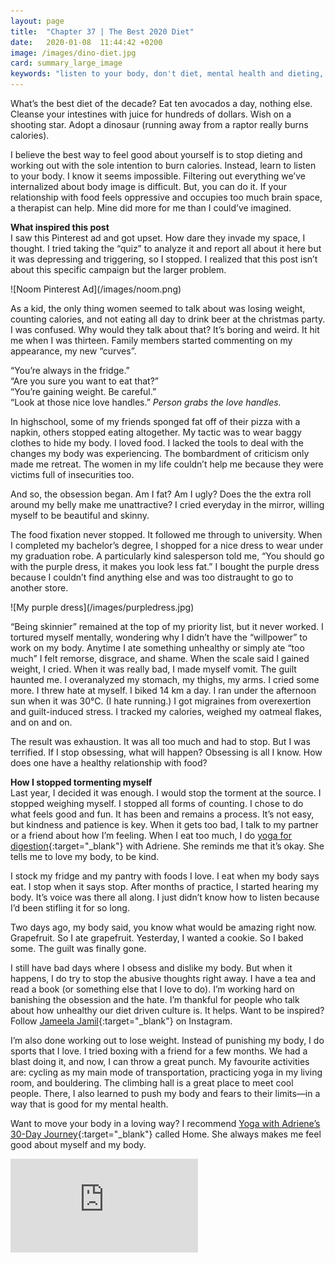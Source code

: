 ```yaml
---
layout: page
title:  "Chapter 37 | The Best 2020 Diet"
date:   2020-01-08  11:44:42 +0200
image: /images/dino-diet.jpg
card: summary_large_image
keywords: "listen to your body, don't diet, mental health and dieting, 2020 diet"
---
```

What’s the best diet of the decade? Eat ten avocados a day, nothing else. Cleanse your intestines with juice for hundreds of dollars. Wish on a shooting star. Adopt a dinosaur (running away from a raptor really burns calories). 

I believe the best way to feel good about yourself is to stop dieting and working out with the sole intention to burn calories. Instead, learn to listen to your body. I know it seems impossible. Filtering out everything we’ve internalized about body image is difficult. But, you can do it. If your relationship with food feels oppressive and occupies too much brain space, a therapist can help. Mine did more for me than I could’ve imagined.

**What inspired this post**  
I saw this Pinterest ad and got upset. How dare they invade my space, I thought. I tried taking the “quiz” to analyze it and report all about it here but it was depressing and triggering, so I stopped. I realized that this post isn’t about this specific campaign but the larger problem. 

<div class="image center" markdown="1">
![Noom Pinterest Ad](/images/noom.png)
</div>

As a kid, the only thing women seemed to talk about was losing weight, counting calories, and not eating all day to drink beer at the christmas party. I was confused. Why would they talk about that? It’s boring and weird.
It hit me when I was thirteen. Family members started commenting on my appearance, my new “curves”.

“You’re always in the fridge.”  
“Are you sure you want to eat that?”  
“You’re gaining weight. Be careful.”  
“Look at those nice love handles.” *Person grabs the love handles.*  

In highschool, some of my friends sponged fat off of their pizza with a napkin, others stopped eating altogether. My tactic was to wear baggy clothes to hide my body. I loved food. I lacked the tools to deal with the changes my body was experiencing. The bombardment of criticism only made me retreat. The women in my life couldn’t help me because they were victims full of insecurities too.

And so, the obsession began. Am I fat? Am I ugly? Does the the extra roll around my belly make me unattractive? I cried everyday in the mirror, willing myself to be beautiful and skinny.

The food fixation never stopped. It followed me through to university. When I completed my bachelor’s degree, I shopped for a nice dress to wear under my graduation robe. A particularly kind salesperson told me, “You should go with the purple dress, it makes you look less fat.” I bought the purple dress because I couldn’t find anything else and was too distraught to go to another store.

<div class="image center" markdown="1">
![My purple dress](/images/purpledress.jpg)
</div>

“Being skinnier” remained at the top of my priority list, but it never worked. I tortured myself mentally, wondering why I didn’t have the “willpower” to work on my body. Anytime I ate something unhealthy or simply ate “too much” I felt remorse, disgrace, and shame. When the scale said I gained weight, I cried. When it was really bad, I made myself vomit.
The guilt haunted me. I overanalyzed my stomach, my thighs, my arms. I cried some more. I threw hate at myself. I biked 14 km a day. I ran under the afternoon sun when it was 30°C. (I hate running.) I got migraines from overexertion and guilt-induced stress. I tracked my calories, weighed my oatmeal flakes, and on and on.

The result was exhaustion. It was all too much and had to stop. But I was terrified. If I stop obsessing, what will happen? Obsessing is all I know. How does one have a healthy relationship with food?

**How I stopped tormenting myself**  
Last year, I decided it was enough. I would stop the torment at the source. I stopped weighing myself. I stopped all forms of counting. I chose to do what feels good and fun. It has been and remains a process. It’s not easy, but kindness and patience is key. When it gets too bad, I talk to my partner or a friend about how I’m feeling. When I eat too much, I do [yoga for digestion](https://youtu.be/hbguV_f6XOo){:target="_blank"} with Adriene. She reminds me that it’s okay. She tells me to love my body, to be kind.

I stock my fridge and my pantry with foods I love. I eat when my body says eat. I stop when it says stop. After months of practice, I started hearing my body. It’s voice was there all along. I just didn’t know how to listen because I’d been stifling it for so long.

Two days ago, my body said, you know what would be amazing right now. Grapefruit. So I ate grapefruit. Yesterday, I wanted a cookie. So I baked some. The guilt was finally gone. 

I still have bad days where I obsess and dislike my body. But when it happens, I do try to stop the abusive thoughts right away. I have a tea and read a book (or something else that I love to do). I’m working hard on banishing the obsession and the hate. I’m thankful for people who talk about how unhealthy our diet driven culture is. It helps. Want to be inspired? Follow [Jameela Jamil](https://www.instagram.com/jameelajamilofficial/){:target="_blank"} on Instagram.

I’m also done working out to lose weight. Instead of punishing my body, I do sports that I love. I tried boxing with a friend for a few months. We had a blast doing it, and now, I can throw a great punch. My favourite activities are: cycling as my main mode of transportation, practicing yoga in my living room, and bouldering. The climbing hall is a great place to meet cool people. There, I also learned to push my body and fears to their limits—in a way that is good for my mental health.

Want to move your body in a loving way? I recommend [Yoga with Adriene’s 30-Day Journey](https://youtu.be/KWBfQjuwp4E){:target="_blank"} called Home. She always makes me feel good about myself and my body.

<iframe src='https://youtu.be/KWBfQjuwp4E' frameborder='0' allowfullscreen></iframe>



